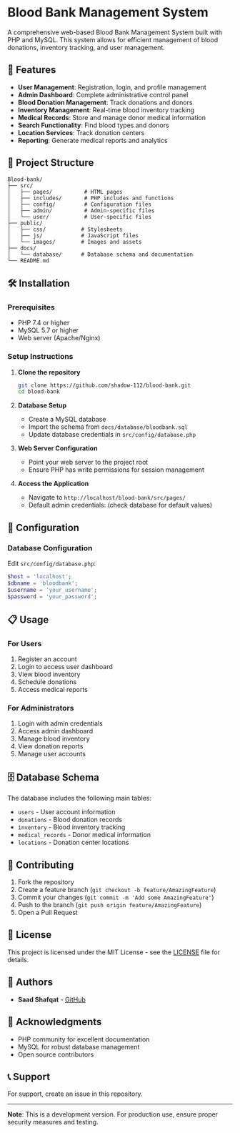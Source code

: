 # Blood Bank Management System

A comprehensive web-based Blood Bank Management System built with PHP and MySQL. This system allows for efficient management of blood donations, inventory tracking, and user management.

## 🚀 Features

- **User Management**: Registration, login, and profile management
- **Admin Dashboard**: Complete administrative control panel
- **Blood Donation Management**: Track donations and donors
- **Inventory Management**: Real-time blood inventory tracking
- **Medical Records**: Store and manage donor medical information
- **Search Functionality**: Find blood types and donors
- **Location Services**: Track donation centers
- **Reporting**: Generate medical reports and analytics

## 📁 Project Structure

```
Blood-bank/
├── src/
│   ├── pages/          # HTML pages
│   ├── includes/       # PHP includes and functions
│   ├── config/         # Configuration files
│   ├── admin/          # Admin-specific files
│   └── user/           # User-specific files
├── public/
│   ├── css/           # Stylesheets
│   ├── js/            # JavaScript files
│   └── images/        # Images and assets
├── docs/
│   └── database/      # Database schema and documentation
└── README.md
```

## 🛠️ Installation

### Prerequisites

- PHP 7.4 or higher
- MySQL 5.7 or higher
- Web server (Apache/Nginx)

### Setup Instructions

1. **Clone the repository**
   ```bash
   git clone https://github.com/shadow-112/blood-bank.git
   cd blood-bank
   ```

2. **Database Setup**
   - Create a MySQL database
   - Import the schema from `docs/database/bloodbank.sql`
   - Update database credentials in `src/config/database.php`

3. **Web Server Configuration**
   - Point your web server to the project root
   - Ensure PHP has write permissions for session management

4. **Access the Application**
   - Navigate to `http://localhost/blood-bank/src/pages/`
   - Default admin credentials: (check database for default values)

## 🔧 Configuration

### Database Configuration
Edit `src/config/database.php`:
```php
$host = 'localhost';
$dbname = 'bloodbank';
$username = 'your_username';
$password = 'your_password';
```

## 📋 Usage

### For Users
1. Register an account
2. Login to access user dashboard
3. View blood inventory
4. Schedule donations
5. Access medical reports

### For Administrators
1. Login with admin credentials
2. Access admin dashboard
3. Manage blood inventory
4. View donation reports
5. Manage user accounts

## 🗄️ Database Schema

The database includes the following main tables:
- `users` - User account information
- `donations` - Blood donation records
- `inventory` - Blood inventory tracking
- `medical_records` - Donor medical information
- `locations` - Donation center locations


## 🤝 Contributing

1. Fork the repository
2. Create a feature branch (`git checkout -b feature/AmazingFeature`)
3. Commit your changes (`git commit -m 'Add some AmazingFeature'`)
4. Push to the branch (`git push origin feature/AmazingFeature`)
5. Open a Pull Request

## 📝 License

This project is licensed under the MIT License - see the [LICENSE](LICENSE) file for details.

## 👥 Authors

- **Saad Shafqat** - [GitHub](https://github.com/shadow-112)

## 🙏 Acknowledgments

- PHP community for excellent documentation
- MySQL for robust database management
- Open source contributors

## 📞 Support

For support, create an issue in this repository.

---

**Note**: This is a development version. For production use, ensure proper security measures and testing. 